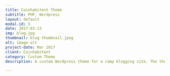 ```yaml
---
title: Coinhabitent Theme
subtitle: PHP, Wordpress
layout: default
modal-id: 5
date: 2017-03-13
img: blog.jpg
thumbnail: blog thumbnail.jpeg
alt: image-alt
project-date: Mar 2017
client: Coinhabitent
category: Custom Theme
description: A custom Wordpress theme for a camp blogging site. The theme has archive pages, single pages, and single post pages. It also has commenting and searching functionality.

---
```

